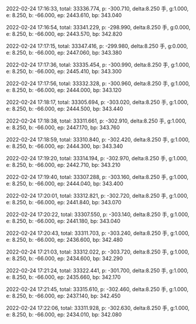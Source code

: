 2022-02-24 17:16:33, total: 33336.774, p: -300.710, delta:8.250 手, g:1.000, e: 8.250, b: -66.000, ep: 2443.610, bp: 343.040

2022-02-24 17:16:54, total: 33341.229, p: -298.990, delta:8.250 手, g:0.000, e: 8.250, b: -66.000, ep: 2443.570, bp: 342.820

2022-02-24 17:17:15, total: 33347.416, p: -299.980, delta:8.250 手, g:0.000, e: 8.250, b: -66.000, ep: 2447.060, bp: 343.380

2022-02-24 17:17:36, total: 33335.454, p: -300.990, delta:8.250 手, g:1.000, e: 8.250, b: -66.000, ep: 2445.410, bp: 343.300

2022-02-24 17:17:56, total: 33332.328, p: -300.960, delta:8.250 手, g:1.000, e: 8.250, b: -66.000, ep: 2444.000, bp: 343.120

2022-02-24 17:18:17, total: 33305.694, p: -303.020, delta:8.250 手, g:1.000, e: 8.250, b: -66.000, ep: 2444.500, bp: 343.440

2022-02-24 17:18:38, total: 33311.661, p: -302.910, delta:8.250 手, g:1.000, e: 8.250, b: -66.000, ep: 2447.170, bp: 343.760

2022-02-24 17:18:59, total: 33310.840, p: -302.420, delta:8.250 手, g:1.000, e: 8.250, b: -66.000, ep: 2444.300, bp: 343.340

2022-02-24 17:19:20, total: 33314.194, p: -302.970, delta:8.250 手, g:1.000, e: 8.250, b: -66.000, ep: 2442.710, bp: 343.210

2022-02-24 17:19:40, total: 33307.288, p: -303.160, delta:8.250 手, g:1.000, e: 8.250, b: -66.000, ep: 2444.040, bp: 343.400

2022-02-24 17:20:01, total: 33312.821, p: -302.720, delta:8.250 手, g:1.000, e: 8.250, b: -66.000, ep: 2441.840, bp: 343.070

2022-02-24 17:20:22, total: 33307.550, p: -303.140, delta:8.250 手, g:1.000, e: 8.250, b: -66.000, ep: 2441.180, bp: 343.040

2022-02-24 17:20:43, total: 33311.703, p: -303.240, delta:8.250 手, g:1.000, e: 8.250, b: -66.000, ep: 2436.600, bp: 342.480

2022-02-24 17:21:03, total: 33312.022, p: -303.720, delta:8.250 手, g:1.000, e: 8.250, b: -66.000, ep: 2434.600, bp: 342.290

2022-02-24 17:21:24, total: 33322.441, p: -301.700, delta:8.250 手, g:1.000, e: 8.250, b: -66.000, ep: 2435.660, bp: 342.170

2022-02-24 17:21:45, total: 33315.610, p: -302.460, delta:8.250 手, g:1.000, e: 8.250, b: -66.000, ep: 2437.140, bp: 342.450

2022-02-24 17:22:06, total: 33311.928, p: -302.630, delta:8.250 手, g:1.000, e: 8.250, b: -66.000, ep: 2434.010, bp: 342.080